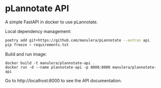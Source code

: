 # pLannotate API

A simple FastAPI in docker to use pLannotate.


Local dependency management:

```bash
poetry add git+https://github.com/manulera/pLannotate --extras api
pip freeze > requirements.txt
```

Build and run image:

```
docker build -t manulera/plannotate-api .
docker run -d --name plannotate-api -p 8000:8000 manulera/plannotate-api
```

Go to http://localhost:8000 to see the API documentation.